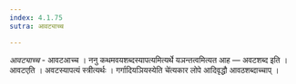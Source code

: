 ```yaml
---
index: 4.1.75
sutra: आवट्याच्च

---
```

_आवट्याच्च_ - आवटआच्च । ननु कथमवयशब्दस्यापत्यमित्यर्थे यञन्तत्वमित्यत आह — अवटशब्द इति । आवटएति । अवटस्यापत्यं स्त्रीत्यर्थः । गर्गादियञियस्येति चे॑त्यकार लोपे आदिवृद्धौ आवठशब्दाच्चाप् । 